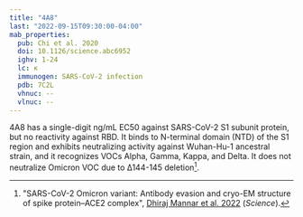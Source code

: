 ```yaml
---
title: "4A8"
last: "2022-09-15T09:30:00-04:00"
mab_properties:
  pub: Chi et al. 2020
  doi: 10.1126/science.abc6952
  ighv: 1-24
  lc: κ
  immunogen: SARS-CoV-2 infection 
  pdb: 7C2L
  vhnuc: --
  vlnuc: --
---
```


4A8 has a single-digit ng/mL EC50 against SARS-CoV-2 S1 subunit protein, but no reactivity against RBD.
It binds to N-terminal domain (NTD) of the S1 region and exhibits neutralizing activity against Wuhan-Hu-1 ancestral strain, and it recognizes VOCs Alpha, Gamma, Kappa, and Delta.
It does not neutralize Omicron VOC due to Δ144-145 deletion[^ntddel].


<!-- Footnote -->

[^ntddel]: "SARS-CoV-2 Omicron variant: Antibody evasion and cryo-EM structure of spike protein–ACE2 complex", [Dhiraj Mannar et al. 2022](https://doi.org/10.1126/science.abn7760) (*Science*).
